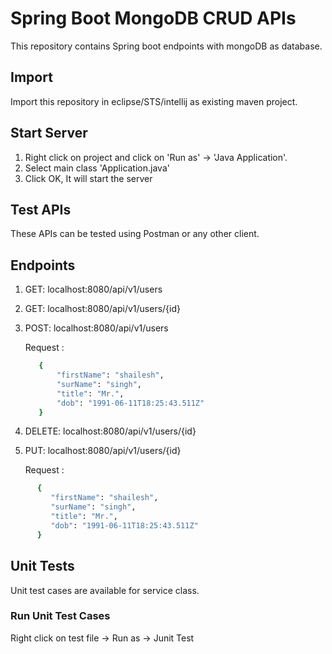 # Spring Boot MongoDB CRUD APIs

This repository contains Spring boot endpoints with mongoDB as database.

## Import

Import this repository in eclipse/STS/intellij as existing maven project.

## Start Server
1. Right click on project and click on 'Run as' -> 'Java Application'.
2. Select main class 'Application.java'
3. Click OK, It will start the server

## Test APIs
These APIs can be tested using Postman or any other client.

## Endpoints
1. GET: localhost:8080/api/v1/users
2. GET: localhost:8080/api/v1/users/{id}
3. POST: localhost:8080/api/v1/users
  
    Request :
   ```bash
      {
          "firstName": "shailesh",
          "surName": "singh",
          "title": "Mr.",
          "dob": "1991-06-11T18:25:43.511Z"
      }
   ```
 4. DELETE: localhost:8080/api/v1/users/{id}
 5. PUT: localhost:8080/api/v1/users/{id}

    Request :
   ```bash
         {
            "firstName": "shailesh",
            "surName": "singh",
            "title": "Mr.",
            "dob": "1991-06-11T18:25:43.511Z"
         }
   ```

## Unit Tests
Unit test cases are available for service class.

### Run Unit Test Cases
Right click on test file -> Run as -> Junit Test


